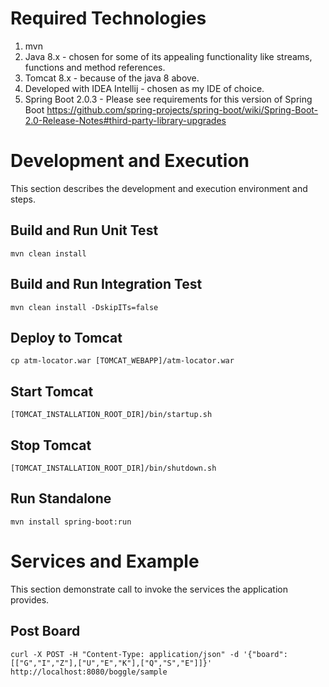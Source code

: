 # Required Technologies
1. mvn
2. Java 8.x - chosen for some of its appealing functionality like streams, functions and method references. 
3. Tomcat 8.x - because of the java 8 above.
4. Developed with IDEA Intellij - chosen as my IDE of choice. 
5. Spring Boot 2.0.3 - Please see requirements for this version of Spring Boot 
https://github.com/spring-projects/spring-boot/wiki/Spring-Boot-2.0-Release-Notes#third-party-library-upgrades


# Development and Execution

This section describes the development and execution environment and steps.  

## Build and Run Unit Test

```
mvn clean install
```

## Build and Run Integration Test

```
mvn clean install -DskipITs=false
```

## Deploy to Tomcat

```
cp atm-locator.war [TOMCAT_WEBAPP]/atm-locator.war
```

## Start Tomcat

```
[TOMCAT_INSTALLATION_ROOT_DIR]/bin/startup.sh
```

## Stop Tomcat

```
[TOMCAT_INSTALLATION_ROOT_DIR]/bin/shutdown.sh
```

## Run Standalone 

```
mvn install spring-boot:run
```

# Services and Example

This section demonstrate call to invoke the services the application provides. 

## Post Board

```
curl -X POST -H "Content-Type: application/json" -d '{"board":[["G","I","Z"],["U","E","K"],["Q","S","E"]]}' http://localhost:8080/boggle/sample
```







